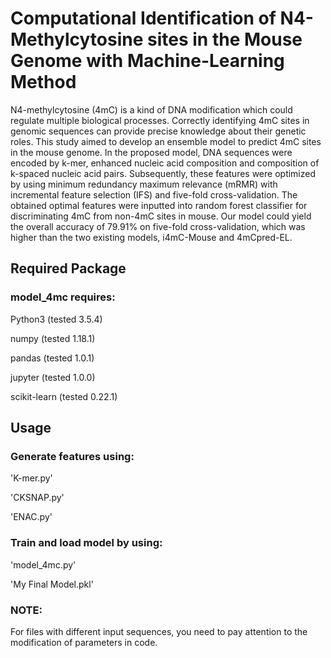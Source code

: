 # Computational Identification of N4-Methylcytosine sites in the Mouse Genome with Machine-Learning Method

N4-methylcytosine (4mC) is a kind of DNA modification which could regulate multiple biological processes. Correctly identifying 4mC sites in genomic sequences can provide precise knowledge about their genetic roles. This study aimed to develop an ensemble model to predict 4mC sites in the mouse genome. In the proposed model, DNA sequences were encoded by k-mer, enhanced nucleic acid composition and composition of k-spaced nucleic acid pairs. Subsequently, these features were optimized by using minimum redundancy maximum relevance (mRMR) with incremental feature selection (IFS) and five-fold cross-validation. The obtained optimal features were inputted into random forest classifier for discriminating 4mC from non-4mC sites in mouse. Our model could yield the overall accuracy of 79.91% on five-fold cross-validation, which was higher than the two existing models, i4mC-Mouse and 4mCpred-EL. 
## Required Package
### model_4mc requires:

Python3 (tested 3.5.4)

numpy (tested 1.18.1)

pandas (tested 1.0.1)

jupyter (tested 1.0.0)

scikit-learn (tested 0.22.1)
## Usage
### Generate features using:
'K-mer.py'

'CKSNAP.py'

'ENAC.py'
### Train and load model by using:
'model_4mc.py'

'My Final Model.pkl'
### NOTE:
For files with different input sequences, you need to pay attention to the modification of parameters in code.

